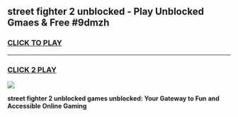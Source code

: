 
## street fighter 2 unblocked - Play Unblocked Gmaes & Free #9dmzh
<h3>
<a href="https://news.freeplayer.one?title=street_fighter_2_unblocked&ref=24F">CLICK TO PLAY</a></h3>
<hr>

<h3>
<a href="https://news.freeplayer.one?title=street_fighter_2_unblocked&ref=24F">CLICK 2 PLAY</a>
  
</h3>

<a href="https://news.freeplayer.one?title=street_fighter_2_unblocked&ref=24F/"><img src="https://clearcache.store/games.png"></a>


**street fighter 2 unblocked games unblocked: Your Gateway to Fun and Accessible Online Gaming**

